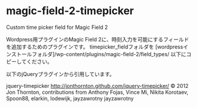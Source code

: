 magic-field-2-timepicker
========================

Custom time picker field for Magic Field 2

Wordpress用プラグインのMagic Field 2に、時刻入力を可能にするフィールドを追加するためのプラグインです。
timepicker_fieldフォルダを [wordpressインストールフォルダ]/wp-content/plugins/magic-field-2/field_types/ 以下にコピーしてください。

以下のjQueryプラグインから引用しています。

jquery-timepicker
http://jonthornton.github.com/jquery-timepicker/
© 2012 Jon Thornton, contributions from Anthony Fojas, Vince Mi, Nikita Korotaev, Spoon88, elarkin, lodewijk, jayzawrotny jayzawrotny